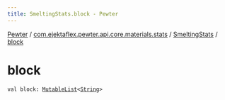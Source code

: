 ```yaml
---
title: SmeltingStats.block - Pewter
---
```


[Pewter](../../index.html) / [com.ejektaflex.pewter.api.core.materials.stats](../index.html) / [SmeltingStats](index.html) / [block](./block.html)

# block

`val block: `[`MutableList`](https://kotlinlang.org/api/latest/jvm/stdlib/kotlin.collections/-mutable-list/index.html)`<`[`String`](https://kotlinlang.org/api/latest/jvm/stdlib/kotlin/-string/index.html)`>`